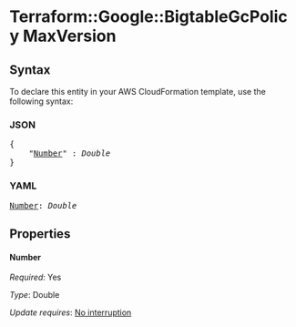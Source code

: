 # Terraform::Google::BigtableGcPolicy MaxVersion

## Syntax

To declare this entity in your AWS CloudFormation template, use the following syntax:

### JSON

<pre>
{
    "<a href="#number" title="Number">Number</a>" : <i>Double</i>
}
</pre>

### YAML

<pre>
<a href="#number" title="Number">Number</a>: <i>Double</i>
</pre>

## Properties

#### Number

_Required_: Yes

_Type_: Double

_Update requires_: [No interruption](https://docs.aws.amazon.com/AWSCloudFormation/latest/UserGuide/using-cfn-updating-stacks-update-behaviors.html#update-no-interrupt)

